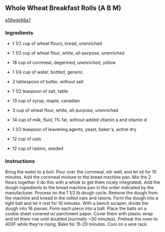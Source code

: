 ## Whole Wheat Breakfast Rolls (A B M)

[e56ede88a7](http://www.food.com/recipe/whole-wheat-breakfast-rolls-a-b-m-143297)

### Ingredients

 - 1 1/2 cup of wheat flours, bread, unenriched

 - 1 1/2 cup of wheat flour, white, all-purpose, unenriched

 - 18 cup of cornmeal, degermed, unenriched, yellow

 - 1 1/4 cup of water, bottled, generic

 - 2 tablespoon of butter, without salt

 - 1 1/2 teaspoon of salt, table

 - 13 cup of syrup, maple, canadian

 - 3 cup of wheat flour, white, all-purpose, unenriched

 - 14 cup of milk, fluid, 1% fat, without added vitamin a and vitamin d

 - 1 1/2 teaspoon of leavening agents, yeast, baker's, active dry

 - 12 cup of oats

 - 12 cup of raisins, seeded

### Instructions

Bring the water to a boil. Pour over the cornmeal, stir well, and let sit for 10 minutes. Add the cornmeal mixture to the bread machine pan. Mix the 2 flours together (I do this with a whisk to get them nicely integrated). Add the dough ingredients to the bread machine pan in the order indicated by the manufacturer. Process on the 1 1/2 lb dough cycle. Remove the dough from the machine and knead in the rolled oats and raisins. Form the dough into a tight ball and let it rest for 10 minutes. With a bench scraper, divide the dough into 16 pieces. Form each piece into a ball. Place the balls on a cookie sheet covered w/ parchment paper. Cover them with plastic wrap and let them rise until doubled (normally ~30 minutes). Preheat the oven to 400F while they're rising. Bake for 15-20 minutes. Cool on a wire rack.